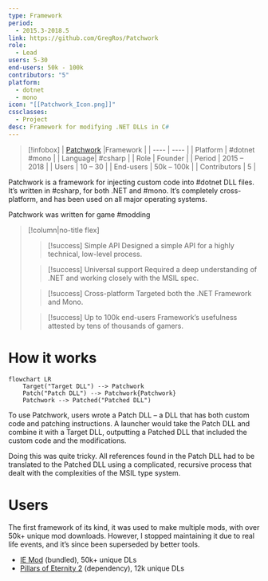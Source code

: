 ```yaml
---
type: Framework
period:
  - 2015.3-2018.5
link: https://github.com/GregRos/Patchwork
role:
  - Lead
users: 5-30
end-users: 50k - 100k
contributors: "5"
platform:
  - dotnet
  - mono
icon: "[[Patchwork_Icon.png]]"
cssclasses:
  - Project
desc: Framework for modifying .NET DLLs in C#
---
```

> [!infobox]
> | [Patchwork](https://github.com/GregRos/Patchwork) |Framework |
> | ---- | ---- |
> | Platform | #dotnet #mono |
> | Language| #csharp |
> | Role | Founder |
> | Period | 2015 – 2018 |
> | Users | 10 – 30 |
> | End-users | 50k – 100k |
> | Contributors | 5 |

Patchwork is a framework for injecting custom code into #dotnet DLL files. It’s written in #csharp, for both .NET and #mono. It’s completely cross-platform, and has been used on all major operating systems.

Patchwork was written for game #modding
> [!column|no-title flex]
> > [!success] Simple API
> > Designed a simple API for a highly technical, low-level process.
> 
> > [!success] Universal support
> > Required a deep understanding of .NET and working closely with the MSIL spec.
> 
> > [!success] Cross-platform
> > Targeted both the .NET Framework and Mono.
> 
> > [!success] Up to 100k end-users
> > Framework’s usefulness attested by tens of thousands of gamers.
# How it works
```mermaid
flowchart LR
	Target("Target DLL") --> Patchwork
	Patch("Patch DLL") --> Patchwork{Patchwork}
	Patchwork --> Patched("Patched DLL")
```
To use Patchwork, users wrote a Patch DLL – a DLL that has both custom code and patching instructions. A launcher would take the Patch DLL and combine it with a Target DLL, outputting a Patched DLL that included the custom code and the modifications.

Doing this was quite tricky. All references found in the Patch DLL had to be translated to the Patched DLL using a complicated, recursive process that dealt with the complexities of the MSIL type system.

# Users
The first framework of its kind, it was used to make multiple mods, with over 50k+ unique mod downloads. However, I stopped maintaining it due to real life events, and it’s since been superseded by better tools.

- [IE Mod](https://www.nexusmods.com/pillarsofeternity/mods/1?tab=files&file_id=824) (bundled), 50k+ unique DLs
- [Pillars of Eternity 2](https://www.nexusmods.com/pillarsofeternity2/mods/231) (dependency), 12k unique DLs
